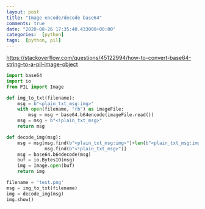 ```yaml
---
layout: post
title: "Image encode/decode base64"
comments: true
date: "2020-08-26 17:35:40.433000+00:00"
categories:  [python]
tags:  [python, pil]
---
```




https://stackoverflow.com/questions/45122994/how-to-convert-base64-string-to-a-pil-image-object

```python
import base64
import io
from PIL import Image

def img_to_txt(filename):
    msg = b"<plain_txt_msg:img>"
    with open(filename, "rb") as imageFile:
        msg = msg + base64.b64encode(imageFile.read())
    msg = msg + b"<!plain_txt_msg>"
    return msg

def decode_img(msg):
    msg = msg[msg.find(b"<plain_txt_msg:img>")+len(b"<plain_txt_msg:img>"):
              msg.find(b"<!plain_txt_msg>")]
    msg = base64.b64decode(msg)
    buf = io.BytesIO(msg)
    img = Image.open(buf)
    return img

filename = 'test.png'
msg = img_to_txt(filename)
img = decode_img(msg)
img.show()
```

